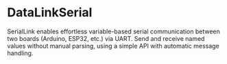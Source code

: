 # DataLinkSerial
SerialLink enables effortless variable-based serial communication between two boards (Arduino, ESP32, etc.) via UART. Send and receive named values without manual parsing, using a simple API with automatic message handling.
